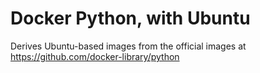 # Docker Python, with Ubuntu

Derives Ubuntu-based images from the official images at https://github.com/docker-library/python
